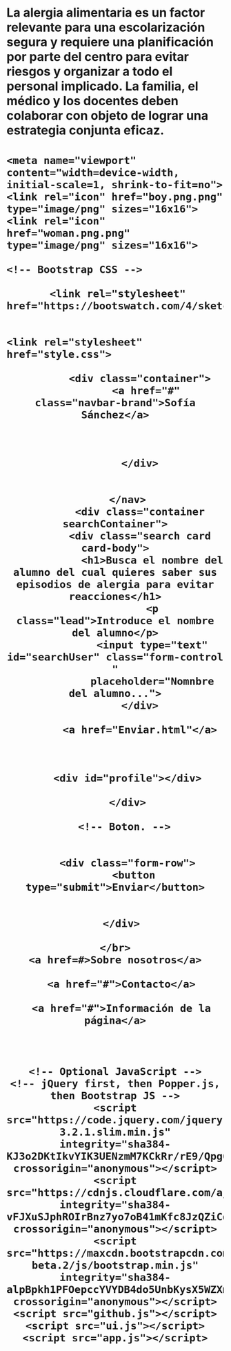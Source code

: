 <!doctype html>
<html lang="en">
  <head>
    <title>PROYECTO FIN DE GRADO</title>
    <!-- Required meta tags -->
    <h1> La alergia alimentaria es un factor relevante para una escolarización segura y requiere una 
    planificación por parte del centro para evitar riesgos y organizar a todo el personal implicado. 
    La familia, el médico y los docentes deben colaborar con objeto de lograr una estrategia conjunta eficaz.<h1>

    
    
    <meta name="viewport" content="width=device-width, initial-scale=1, shrink-to-fit=no">
    <link rel="icon" href="boy.png.png" type="image/png" sizes="16x16">
    <link rel="icon" href="woman.png.png" type="image/png" sizes="16x16">

    <!-- Bootstrap CSS -->
         
           <link rel="stylesheet" href="https://bootswatch.com/4/sketchy/bootstrap.min.css">


    <link rel="stylesheet" href="style.css">
  </head>
  <body>
         <header>
          <nav class="navbar navbar-dark bg-primary mb-3"> 
          
            <div class="container">
              <a href="#" class="navbar-brand">Sofía Sánchez</a>
              

          
            </div>

           
        </nav>
            <div class="container searchContainer">
            <div class="search card card-body">
                <h1>Busca el nombre del alumno del cual quieres saber sus episodios de alergia para evitar reacciones</h1>
                <p class="lead">Introduce el nombre del alumno</p>
                <input type="text" id="searchUser" class="form-control "
                placeholder="Nomnbre del alumno...">
            </div>

            <a href="Enviar.html"</a>

      

        <div id="profile"></div>

        </div>
       
        <!-- Boton. --> 
            
            
        <div class="form-row">
          <button type="submit">Enviar</button>


      </div>

    </br>
    <a href=#>Sobre nosotros</a>

      <a href="#">Contacto</a>
      
      <a href="#">Información de la página</a>

   <br>







    <!-- Optional JavaScript -->
    <!-- jQuery first, then Popper.js, then Bootstrap JS -->
    <script src="https://code.jquery.com/jquery-3.2.1.slim.min.js" integrity="sha384-KJ3o2DKtIkvYIK3UENzmM7KCkRr/rE9/Qpg6aAZGJwFDMVNA/GpGFF93hXpG5KkN" crossorigin="anonymous"></script>
    <script src="https://cdnjs.cloudflare.com/ajax/libs/popper.js/1.12.3/umd/popper.min.js" integrity="sha384-vFJXuSJphROIrBnz7yo7oB41mKfc8JzQZiCq4NCceLEaO4IHwicKwpJf9c9IpFgh" crossorigin="anonymous"></script>
    <script src="https://maxcdn.bootstrapcdn.com/bootstrap/4.0.0-beta.2/js/bootstrap.min.js" integrity="sha384-alpBpkh1PFOepccYVYDB4do5UnbKysX5WZXm3XxPqe5iKTfUKjNkCk9SaVuEZflJ" crossorigin="anonymous"></script>
    <script src="github.js"></script>
    <script src="ui.js"></script>
    <script src="app.js"></script>
  </body>
</html>
